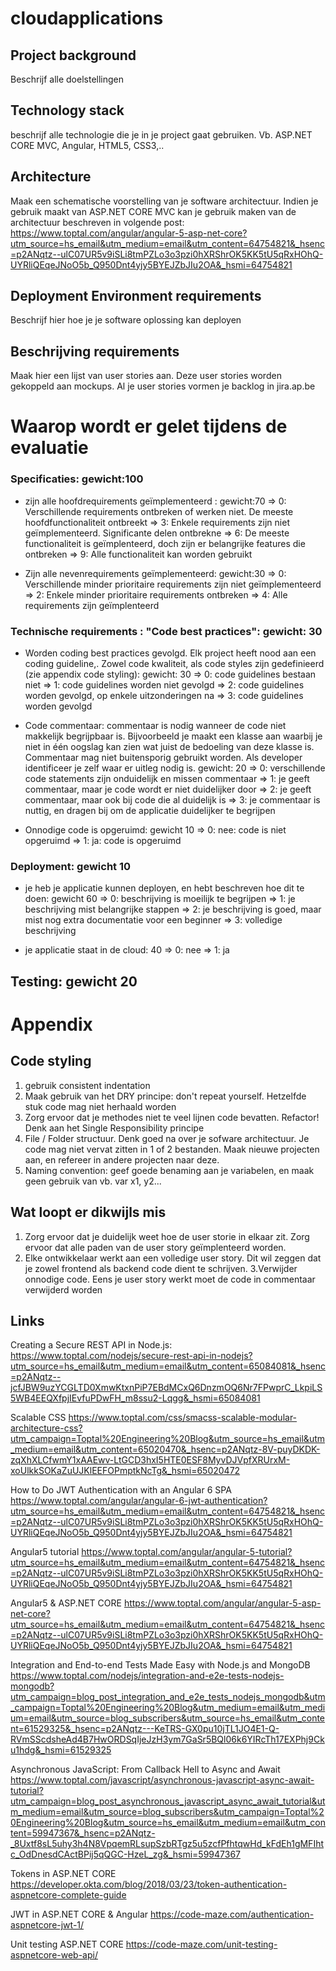 # cloudapplications 

## Project background

Beschrijf alle doelstellingen

## Technology stack

beschrijf alle technologie die je in je project gaat gebruiken. Vb. ASP.NET CORE MVC, Angular, HTML5, CSS3,..

## Architecture

Maak een schematische voorstelling van je software architectuur. Indien je gebruik maakt van ASP.NET CORE MVC kan je 
gebruik maken van de architectuur beschreven in volgende post: https://www.toptal.com/angular/angular-5-asp-net-core?utm_source=hs_email&utm_medium=email&utm_content=64754821&_hsenc=p2ANqtz--ulC07UR5v9iSLi8tmPZLo3o3pzi0hXRShrOK5KK5tU5qRxHOhQ-UYRliQEqeJNoO5b_Q950Dnt4yjy5BYEJZbJIu2OA&_hsmi=64754821

## Deployment Environment requirements

Beschrijf hier hoe je je software oplossing kan deployen

## Beschrijving requirements

Maak hier een lijst van user stories aan. Deze user stories worden gekoppeld aan mockups.
Al je user stories vormen je backlog in jira.ap.be

# Waarop wordt er gelet tijdens de evaluatie

### Specificaties: gewicht:100

- zijn alle hoofdrequirements geïmplementeerd : gewicht:70
  => 0: Verschillende requirements ontbreken of werken niet. De meeste hoofdfunctionaliteit ontbreekt
  => 3: Enkele requirements zijn niet geïmplementeerd. Significante delen ontbrekne
  => 6: De meeste functionaliteit is geïmplenteerd, doch zijn er belangrijke features die ontbreken
  => 9: Alle functionaliteit kan worden gebruikt
 
- Zijn alle nevenrequirements geïmplementeerd: gewicht:30
  => 0: Verschillende minder prioritaire requirements zijn niet geïmplementeerd
  => 2: Enkele minder prioritaire requirements ontbreken
  => 4: Alle requirements zijn geïmplenteerd
  
 ### Technische requirements : "Code best practices": gewicht: 30
 
 - Worden coding best practices gevolgd. Elk project heeft nood aan een coding guideline,. Zowel code kwaliteit, als code styles zijn gedefinieerd (zie appendix code styling): gewicht: 30
  => 0: code guidelines bestaan niet
  => 1: code guidelines worden niet gevolgd
  => 2: code guidelines worden gevolgd, op enkele uitzonderingen na
  => 3: code guidelines worden gevolgd
  
 - Code commentaar: commentaar is nodig wanneer de code niet makkelijk begrijpbaar is. Bijvoorbeeld je maakt een klasse aan waarbij je niet in één oogslag kan zien wat juist de bedoeling van deze klasse is.  Commentaar mag niet buitensporig gebruikt worden. Als developer identificeer je zelf waar er uitleg nodig is. gewicht: 20
 => 0: verschillende code statements zijn onduidelijk en missen commentaar
 => 1: je geeft commentaar, maar je code wordt er niet duidelijker door
 => 2: je geeft commentaar, maar ook bij code die al duidelijk is
 => 3: je commentaar is nuttig, en dragen bij om de applicatie duidelijker te begrijpen
 
 - Onnodige code is opgeruimd: gewicht 10
 => 0: nee: code is niet opgeruimd
 => 1: ja: code is opgeruimd
 
 ### Deployment: gewicht 10
 - je heb je applicatie kunnen deployen, en hebt beschreven hoe dit te doen: gewicht 60
 => 0: beschrijving is moeilijk te begrijpen
 => 1: je beschrijving mist belangrijke stappen
 => 2: je beschrijving is goed, maar mist nog extra documentatie voor een beginner
 => 3: volledige beschrijving
 
 - je applicatie staat in de cloud: 40
 => 0: nee
 => 1: ja
 
 ## Testing: gewicht 20
 
 
 
 
 # Appendix
 
 ## Code styling
 1. gebruik consistent indentation
 2. Maak gebruik van het DRY principe: don't repeat yourself. Hetzelfde stuk code mag niet herhaald worden
 3. Zorg ervoor dat je methodes niet te veel lijnen code bevatten. Refactor! Denk aan het Single Responsibility principe
 3. File / Folder structuur. Denk goed na over je sofware architectuur. Je code mag niet vervat zitten in 1 of 2 bestanden. Maak nieuwe projecten aan, en refereer in andere projecten naar deze.
 4. Naming convention: geef goede benaming aan je variabelen, en maak geen gebruik van vb. var x1, y2...
 
 ## Wat loopt er dikwijls mis
 1. Zorg ervoor dat je duidelijk weet hoe de user storie in elkaar zit. Zorg ervoor dat alle paden van de user story geïmplenteerd worden.
 2. Elke ontwikkelaar werkt aan een volledige user story. Dit wil zeggen dat je zowel frontend als backend code dient te schrijven.
 3.Verwijder onnodige code. Eens je user story werkt moet de code in commentaar verwijderd worden
 
 
 ## Links
 
Creating a Secure REST API in Node.js:
https://www.toptal.com/nodejs/secure-rest-api-in-nodejs?utm_source=hs_email&utm_medium=email&utm_content=65084081&_hsenc=p2ANqtz--jcfJBW9uzYCGLTD0XmwKtxnPiP7EBdMCxQ6DnzmOQ6Nr7FPwprC_LkpiLS5WB4EEQXfpjIEvfuPDwFH_m8ssu2-Lqgg&_hsmi=65084081

Scalable CSS
https://www.toptal.com/css/smacss-scalable-modular-architecture-css?utm_campaign=Toptal%20Engineering%20Blog&utm_source=hs_email&utm_medium=email&utm_content=65020470&_hsenc=p2ANqtz-8V-puyDKDK-zqXhXLCfwmY1xAAEwv-LtGCD3hxI5HTE0ESF8MyvDJVpfXRUrxM-xoUlkkSOKaZuUJKlEEFOPmptkNcTg&_hsmi=65020472

How to Do JWT Authentication with an Angular 6 SPA
https://www.toptal.com/angular/angular-6-jwt-authentication?utm_source=hs_email&utm_medium=email&utm_content=64754821&_hsenc=p2ANqtz--ulC07UR5v9iSLi8tmPZLo3o3pzi0hXRShrOK5KK5tU5qRxHOhQ-UYRliQEqeJNoO5b_Q950Dnt4yjy5BYEJZbJIu2OA&_hsmi=64754821

Angular5 tutorial
https://www.toptal.com/angular/angular-5-tutorial?utm_source=hs_email&utm_medium=email&utm_content=64754821&_hsenc=p2ANqtz--ulC07UR5v9iSLi8tmPZLo3o3pzi0hXRShrOK5KK5tU5qRxHOhQ-UYRliQEqeJNoO5b_Q950Dnt4yjy5BYEJZbJIu2OA&_hsmi=64754821

Angular5 & ASP.NET CORE
https://www.toptal.com/angular/angular-5-asp-net-core?utm_source=hs_email&utm_medium=email&utm_content=64754821&_hsenc=p2ANqtz--ulC07UR5v9iSLi8tmPZLo3o3pzi0hXRShrOK5KK5tU5qRxHOhQ-UYRliQEqeJNoO5b_Q950Dnt4yjy5BYEJZbJIu2OA&_hsmi=64754821

Integration and End-to-end Tests Made Easy with Node.js and MongoDB
https://www.toptal.com/nodejs/integration-and-e2e-tests-nodejs-mongodb?utm_campaign=blog_post_integration_and_e2e_tests_nodejs_mongodb&utm_campaign=Toptal%20Engineering%20Blog&utm_medium=email&utm_medium=email&utm_source=blog_subscribers&utm_source=hs_email&utm_content=61529325&_hsenc=p2ANqtz---KeTRS-GX0pu10jTL1JO4E1-Q-RVmSScdsheAd4B7HwORDSqIjeJzH3ym7GaSr5BQl06k6YIRcTh17EXPhj9Cku1hdg&_hsmi=61529325

Asynchronous JavaScript: From Callback Hell to Async and Await
https://www.toptal.com/javascript/asynchronous-javascript-async-await-tutorial?utm_campaign=blog_post_asynchronous_javascript_async_await_tutorial&utm_medium=email&utm_source=blog_subscribers&utm_campaign=Toptal%20Engineering%20Blog&utm_source=hs_email&utm_medium=email&utm_content=59947367&_hsenc=p2ANqtz-_8Uxtf8sL5uhy3h4N8VpqemRLsupSzbRTgz5u5zcfPfhtqwHd_kFdEh1gMFIhtc_OdDnesdCActBPij5qQGC-HzeL_zg&_hsmi=59947367

Tokens in ASP.NET CORE
https://developer.okta.com/blog/2018/03/23/token-authentication-aspnetcore-complete-guide

JWT in ASP.NET CORE & Angular
https://code-maze.com/authentication-aspnetcore-jwt-1/

Unit testing ASP.NET CORE
https://code-maze.com/unit-testing-aspnetcore-web-api/
 
